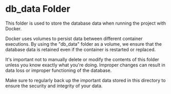 # db_data Folder

This folder is used to store the database data when running the project with Docker.

Docker uses volumes to persist data between different container executions. By using the "db_data" folder as a volume, we ensure that the database data is retained even if the container is restarted or replaced.

It's important not to manually delete or modify the contents of this folder unless you know exactly what you're doing. Improper changes can result in data loss or improper functioning of the database.

Make sure to regularly back up the important data stored in this directory to ensure the security and integrity of your data.

